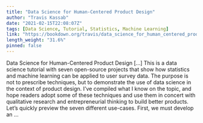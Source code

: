 ```yaml
---
title: "Data Science for Human-Centered Product Design"
author: "Travis Kassab"
date: "2021-02-15T22:08:07Z"
tags: [Data Science, Tutorial, Statistics, Machine Learning]
link: "https://bookdown.org/travis/data_science_for_human_centered_product_design/"
length_weight: "31.6%"
pinned: false
---
```


Data Science for Human-Centered Product Design [...] This is a data science tutorial with seven open-source projects that show how statistics and machine learning can be applied to user survey data. The purpose is not to prescribe techniques, but to demonstrate the use of data science in the context of product design. I’ve compiled what I know on the topic, and hope readers adopt some of these techniques and use them in concert with qualitative research and entrepreneurial thinking to build better products. Let’s quickly preview the seven different use-cases. First, we must develop an ...
